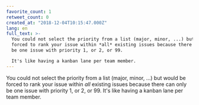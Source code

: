 ```yaml
---
favorite_count: 1
retweet_count: 0
created_at: "2018-12-04T10:15:47.000Z"
lang: en
full_text: >-
  You could not select the priority from a list (major, minor, ...) but would be
  forced to rank your issue within *all* existing issues because there can only
  be one issue with priority 1, or 2, or 99.

  It's like having a kanban lane per team member.
---
```


You could not select the priority from a list (major, minor, ...) but would be
forced to rank your issue within _all_ existing issues because there can only be
one issue with priority 1, or 2, or 99. It's like having a kanban lane per team
member.
